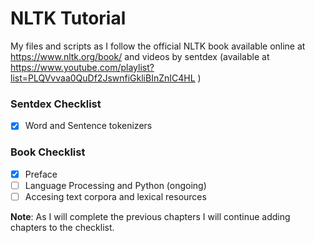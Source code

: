 # NLTK Tutorial
My files and scripts as I follow the official NLTK book available online at https://www.nltk.org/book/ and videos by sentdex (available at https://www.youtube.com/playlist?list=PLQVvvaa0QuDf2JswnfiGkliBInZnIC4HL )

### Sentdex Checklist
- [x] Word and Sentence tokenizers


### Book Checklist
- [x] Preface
- [ ] Language Processing and Python (ongoing)
- [ ] Accesing text corpora and lexical resources

**Note**: As I will complete the previous chapters I will continue adding chapters to the checklist.